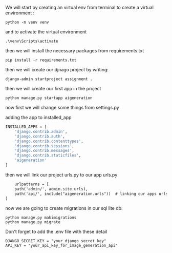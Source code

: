 We will start by creating an virtual env from terminal
to create a virtual environment :

```python -m venv venv```

and to activate the virtual environment

```.\venv\Scripts\activate```

then we will install the necessary packages from requirements.txt

```pip install -r requirements.txt```

then we will create our djnago project by writing:

```django-admin startproject assignment .```

then we will create our first app in the project

```python manage.py startapp aigeneration```


now first we will change some things from settings.py

adding the app to installed_app
```python
INSTALLED_APPS = [
    'django.contrib.admin',
    'django.contrib.auth',
    'django.contrib.contenttypes',
    'django.contrib.sessions',
    'django.contrib.messages',
    'django.contrib.staticfiles',
    'aigeneration'
]
```

then we will link our project urls.py to our app urls.py
```diff
    urlpatterns = [
    path('admin/', admin.site.urls),
    path('api/', include("aigeneration.urls"))  # linking our apps urls.py
]
```


now we are going to create migrations in our sql lite db:
```commandline
python manage.py makimigrations
python manage.py migrate
```


Don't forget to add the .env file with these detail 
```
DJANGO_SECRET_KEY = "your_django_secret_key"
API_KEY = "your_api_key_for_image_generation_api"
```
